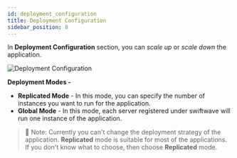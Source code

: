 ```yaml
---
id: deployment_configuration
title: Deployment Configuration
sidebar_position: 8
---
```


In **Deployment Configuration** section, you can *scale up* or *scale down* the application.

![Deployment Configuration](/assets/2.0.x/application-deployment-configuration.png)

**Deployment Modes -**
- **Replicated Mode** - In this mode, you can specify the number of instances you want to run for the application.
- **Global Mode** - In this mode, each server registered under swiftwave will run one instance of the application.

> 📌 Note: Currently you can't change the deployment strategy of the application. **Replicated** mode is suitable for most of the applications. If you don't know what to choose, then choose **Replicated** mode.